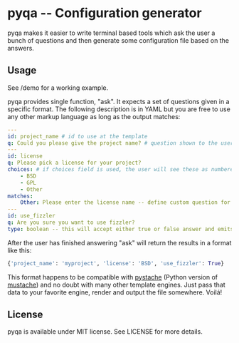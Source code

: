 # pyqa -- Configuration generator

pyqa makes it easier to write terminal based tools which ask the user a bunch of questions and then generate some configuration file based on the answers.

## Usage

See /demo for a working example.

pyqa provides single function, "ask". It expects a set of questions given in a specific format. The following description is in YAML but you are free to use any other markup language as long as the output matches:

```yaml
---
id: project_name # id to use at the template
q: Could you please give the project name? # question shown to the user
---
id: license
q: Please pick a license for your project?
choices: # if choices field is used, the user will see these as numbered choice
    - BSD
    - GPL
    - Other
matches:
    Other: Please enter the license name -- define custom question for "other" case
---
id: use_fizzler
q: Are you sure you want to use fizzler?
type: boolean -- this will accept either true or false answer and emits True/False
```

After the user has finished answering "ask" will return the results in a format like this:

```python
{'project_name': 'myproject', 'license': 'BSD', 'use_fizzler': True}
```

This format happens to be compatible with [pystache](https://github.com/defunkt/pystache) (Python version of [mustache](http://mustache.github.com/)) and no doubt with many other template engines. Just pass that data to your favorite engine, render and output the file somewhere. Voilá!

## License

pyqa is available under MIT license. See LICENSE for more details.

